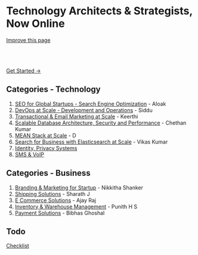 # Technology Architects & Strategists, Now Online


[Improve this page](https://github.com/parkenconsulting-tech/parkenconsulting.com//edit/master/docs/README.md)

<br>
<social-share
  :networks="['twitter', 'facebook']"
  :tags="['SocialShare', 'VuePress']"
/>
<br>
<br>


<a href="/guide/" class="nav-link action-button">
  Get Started →
</a>


## Categories - Technology

1. [SEO for Global Startups - Search Engine Optimization](https://seo.parkenconsulting.com) - Aloak
2. [DevOps at Scale - Development and Operations](https://devops.parkenconsulting.com) - Siddu
3. [Transactional & Email Marketing at Scale](https://email.parkenconsulting.com) - Keerthi
4. [Scalable Database Architecture, Security and Performance](http://database.parkenconsulting.com) - Chethan Kumar
5. [MEAN Stack at Scale](https://mean.parkenconsulting.com/) - D
6. [Search for Business with Elasticsearch at Scale](http://search.parkenconsulting.com) - Vikas Kumar
7. [Identity, Privacy Systems](https://identity.parkenconsulting.com)
8. [SMS & VoIP](https://blog.onesconsultants.com/)

## Categories - Business

1. [Branding & Marketing for Startup](https://startups.parkenconsulting.com) - Nikkitha Shanker
2. [Shipping Solutions](https://shipping.parkenconsulting.com) - Sharath J
3. [E Commerce Solutions](https://ecommerce.parkenconsulting.com) - Ajay Raj
4. [Inventory & Warehouse Management](https://sellers.parkenconsulting.com) - Punith H S
4. [Payment Solutions](https://fintech.parkenconsulting.com) - Bibhas Ghoshal

## Todo

[Checklist](http://checkli.com/s/5e16c238c7ff1)
